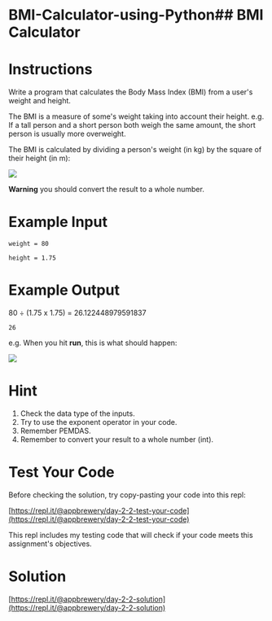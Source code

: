 # BMI-Calculator-using-Python## BMI Calculator

# Instructions

Write a program that calculates the Body Mass Index (BMI) from a user's weight and height.

The BMI is a measure of some's weight taking into account their height. e.g. If a tall person and a short person both weigh the same amount, the short person is usually more overweight.

The BMI is calculated by dividing a person's weight (in kg) by the square of their height (in m):

![](https://cdn.fs.teachablecdn.com/jKHjnLrNQjqzdz3MTMyv)

**Warning** you should convert the result to a whole number. 

# Example Input

```
weight = 80
```

```
height = 1.75
```

# Example Output

80 ÷ (1.75 x 1.75) =  26.122448979591837

```
26
```

e.g. When you hit **run**, this is what should happen:  

![](https://cdn.fs.teachablecdn.com/wmjVjddeSmGj0QVtOUrE)

# Hint

1. Check the data type of the inputs.
2. Try to use the exponent operator in your code.
3. Remember PEMDAS.
4. Remember to convert your result to a whole number (int). 

# Test Your Code

Before checking the solution, try copy-pasting your code into this repl: 

[https://repl.it/@appbrewery/day-2-2-test-your-code](https://repl.it/@appbrewery/day-2-2-test-your-code)

This repl includes my testing code that will check if your code meets this assignment's objectives. 



# Solution

[https://repl.it/@appbrewery/day-2-2-solution](https://repl.it/@appbrewery/day-2-2-solution)
